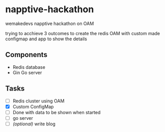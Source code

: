 # napptive-hackathon
wemakedevs napptive hackathon on OAM

trying to acchieve 3 outcomes to create the redis OAM with custom made configmap and app to show the details

## Components
- Redis database
- Gin Go server

## Tasks
- [ ] Redis cluster using OAM
- [x] Custom ConfigMap
- [ ] Done with data to be shown when started
- [ ] go server
- [ ] _(optional)_ write blog
